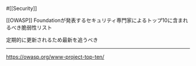 #[[Security]]

[[OWASP]] Foundationが発表するセキュリティ専門家によるトップ10に含まれるべき脆弱性リスト

定期的に更新されるため最新を追うべき

---

<https://owasp.org/www-project-top-ten/>